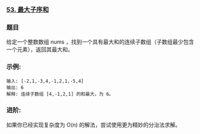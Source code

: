 ### [53. 最大子序和](https://leetcode-cn.com/problems/maximum-subarray/)
### 题目
给定一个整数数组 nums ，找到一个具有最大和的连续子数组（子数组最少包含一个元素），返回其最大和。

### 示例:

```
输入: [-2,1,-3,4,-1,2,1,-5,4]
输出: 6
解释: 连续子数组 [4,-1,2,1] 的和最大，为 6。
```

### 进阶:

如果你已经实现复杂度为 O(n) 的解法，尝试使用更为精妙的分治法求解。